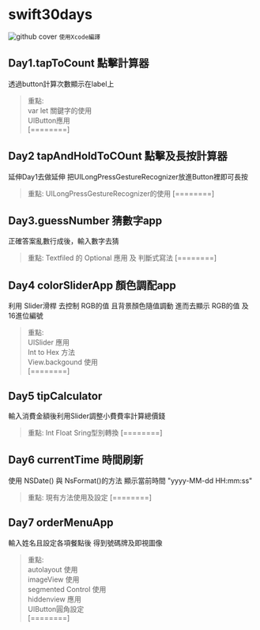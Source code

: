 # swift30days
![github cover](https://user-images.githubusercontent.com/74231280/163137867-d8497df7-0d5a-44d1-949e-6adac8f72a94.png)
` 使用Xcode編譯 `
## Day1.tapToCount 點擊計算器
透過button計算次數顯示在label上

> 重點:  
> var let 關鍵字的使用  
> UIButton應用  
[========]
## Day2 tapAndHoldToCOunt 點擊及長按計算器
延伸Day1去做延伸
把UILongPressGestureRecognizer放進Button裡即可長按

> 重點:
UILongPressGestureRecognizer的使用
[========]
## Day3.guessNumber 猜數字app
正確答案亂數行成後，輸入數字去猜

> 重點:
Textfiled 的 Optional 應用 及 判斷式寫法
[========]
## Day4 colorSliderApp 顏色調配app
利用 Slider滑桿 去控制 RGB的值 且背景顏色隨值調動 
進而去顯示 RGB的值 及 16進位編號

> 重點:  
> UISlider 應用  
> Int to Hex 方法  
> View.backgound 使用  
[========]
## Day5 tipCalculator
輸入消費金額後利用Slider調整小費費率計算總價錢

> 重點:
Int Float Sring型別轉換
[========]
## Day6 currentTime 時間刷新
使用 NSDate() 與 NsFormat()的方法 顯示當前時間 "yyyy-MM-dd HH:mm:ss"

> 重點:
現有方法使用及設定
[========]
## Day7 orderMenuApp
輸入姓名且設定各項餐點後 得到號碼牌及即視圖像

> 重點:  
> autolayout 使用  
> imageView 使用  
> segmented Control 使用  
> hiddenview 應用  
> UIButton圓角設定  
[========]
